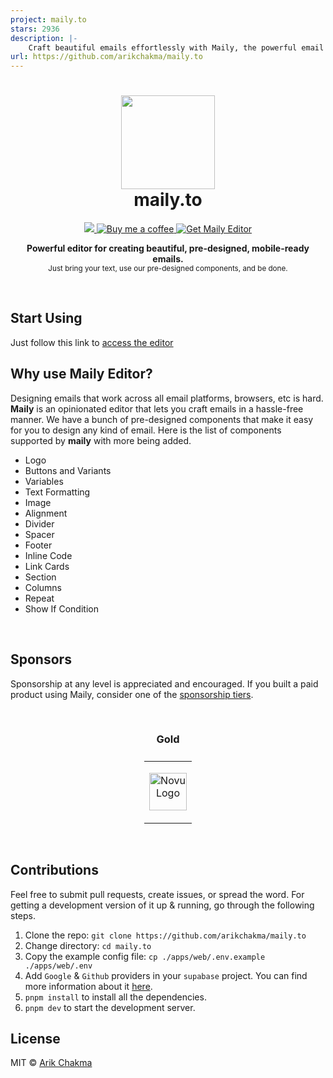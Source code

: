 ```yaml
---
project: maily.to
stars: 2936
description: |-
    Craft beautiful emails effortlessly with Maily, the powerful email editor that ensures impeccable communication across all major clients.
url: https://github.com/arikchakma/maily.to
---
```


<h1 align="center"><img height="150" src="https://maily.to/brand/icon.svg" /><br> maily.to</h1>

<p align="center">
  <a href="https://github.com/arikchakma/maily.to/blob/main/license">
    <img src="https://img.shields.io/badge/License-MIT-222222.svg" />
  </a>
  <a href="https://buymeacoffee.com/arikchakma">
    	<img src="https://img.shields.io/badge/-buy_me_a%C2%A0coffee-222222?logo=buy-me-a-coffee" alt="Buy me a coffee" />
  </a>
  <a href="https://maily.to">
    	<img src="https://img.shields.io/badge/%E2%9C%A8-Get%20Editor-0a0a0a.svg?style=flat&colorA=222222" alt="Get Maily Editor" />
  </a>
</p>

<p align="center">
  <b>Powerful editor for creating beautiful, pre-designed, mobile-ready emails.</b></br>
  <sub>Just bring your text, use our pre-designed components, and be done.</sub><br>
</p>
<br />

## Start Using

Just follow this link to [access the editor](https://maily.to/playground)

## Why use Maily Editor?

Designing emails that work across all email platforms, browsers, etc is hard. **Maily** is an opinionated editor that lets you craft emails in a hassle-free manner. We have a bunch of pre-designed components that make it easy for you to design any kind of email. Here is the list of components supported by **maily** with more being added.

- Logo
- Buttons and Variants
- Variables
- Text Formatting
- Image
- Alignment
- Divider
- Spacer
- Footer
- Inline Code
- Link Cards
- Section
- Columns
- Repeat
- Show If Condition

<br/>

## Sponsors

Sponsorship at any level is appreciated and encouraged. If you built a paid product using Maily, consider one of the [sponsorship tiers](https://github.com/sponsors/arikchakma).

<br/>

<h3 align="center">Gold</h3>

<table align="center" style="justify-content: center;align-items: center;display: flex;">
  <tr>
    <td align="center">
      <p></p>
      <p></p>
      <a href="https://novu.co?ref=maily.to">
        <picture height="60px">
          <source media="(prefers-color-scheme: dark)" srcset="https://github.com/user-attachments/assets/5e2b9ef1-5ded-4863-995d-62c7e40f946a">
          <img alt="Novu Logo" height="60px" src="https://github.com/user-attachments/assets/d2fdaf14-2211-4946-ab67-a4ce547aabc0">
        </picture>
      </a>
      <p></p>
      <p></p>
    </td>
  </tr>
</table>

<br/>

## Contributions

Feel free to submit pull requests, create issues, or spread the word. For getting a development version of it up & running, go through the following steps.

1. Clone the repo: `git clone https://github.com/arikchakma/maily.to`
2. Change directory: `cd maily.to`
3. Copy the example config file: `cp ./apps/web/.env.example ./apps/web/.env`
4. Add `Google` & `Github` providers in your `supabase` project. You can find more information about it [here](https://supabase.com/docs/guides/auth).
5. `pnpm install` to install all the dependencies.
6. `pnpm dev` to start the development server.

## License

MIT &copy; [Arik Chakma](https://twitter.com/imarikchakma)

